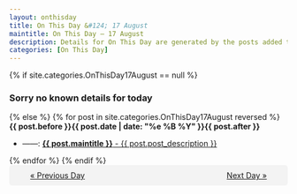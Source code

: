 ```yaml
---
layout: onthisday
title: On This Day &#124; 17 August
maintitle: On This Day — 17 August
description: Details for On This Day are generated by the posts added to the website so the content is subject to changes/updates over time.
categories: [On This Day]
---
```


{% if site.categories.OnThisDay17August == null %}
<h3>Sorry no known details for today</h3>
{% else %}
{% for post in site.categories.OnThisDay17August reversed %}
<strong>{{ post.before }}{{ post.date | date: "%e %B %Y" }}{{ post.after }}</strong>
<ul>
<li> ——: <a class="{{ post.class }}" href="{{ post.url }}"><strong>{{ post.maintitle }}</strong> - {{ post.post_description }}</a></li>
</ul>
{% endfor %}
{% endif %}

<div style="background-color: #f3f3f3; padding: 10px; border-radius: 5px; text-align: center; display: flex; justify-content: space-evenly;">
<a href="/onthisday/08/08-16">« Previous Day</a>
<span style="visibility:hidden;">[ Visit Leap Year February 29 ]</span>
<a href="/onthisday/08/08-18">Next Day »</a>
</div>
